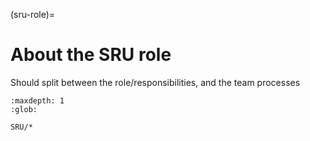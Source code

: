 (sru-role)=
# About the SRU role

Should split between the role/responsibilities, and the team processes

```{toctree}
:maxdepth: 1
:glob:

SRU/*
```
